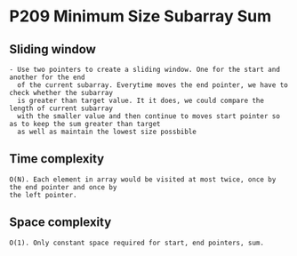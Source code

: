 # P209 Minimum Size Subarray Sum
## Sliding window
    - Use two pointers to create a sliding window. One for the start and another for the end
      of the current subarray. Everytime moves the end pointer, we have to check whether the subarray
      is greater than target value. It it does, we could compare the length of current subarray 
      with the smaller value and then continue to moves start pointer so as to keep the sum greater than target
      as well as maintain the lowest size possbible
## Time complexity
    O(N). Each element in array would be visited at most twice, once by the end pointer and once by 
    the left pointer. 
## Space complexity
    O(1). Only constant space required for start, end pointers, sum. 